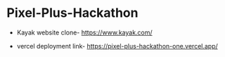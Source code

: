 # Pixel-Plus-Hackathon
- Kayak website clone- https://www.kayak.com/

- vercel deployment link- https://pixel-plus-hackathon-one.vercel.app/
